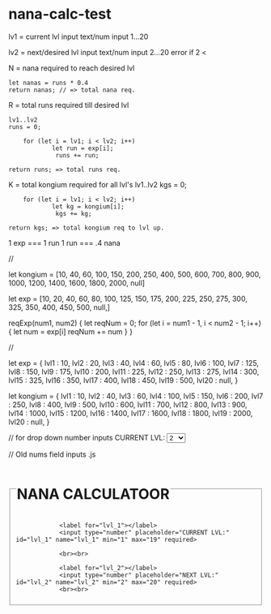 # nana-calc-test

lv1 = current lvl input
    text/num input 1...20

lv2 = next/desired lvl input
    text/num input 2...20
        error if 2 <

N =  nana required to reach desired lvl

    let nanas = runs * 0.4
    return nanas; // => total nana req.



R = total runs required till desired lvl

    lv1..lv2
    runs = 0;

        for (let i = lv1; i < lv2; i++)
                let run = exp[i];
                 runs += run;

    return runs; => total runs req.


K = total kongium required for all lvl's
    lv1..lv2
    kgs = 0;

        for (let i = lv1; i < lv2; i++)
                let kg = kongium[i];
                 kgs += kg;

    return kgs; => total kongium req to lvl up.



1 exp === 1 run
1 run === .4 nana

//

let kongium = [10, 40, 60, 100, 150, 200, 250, 400, 500, 600, 700, 800, 900, 1000, 1200, 1400, 1600, 1800, 2000, null]

let exp = [10, 20, 40, 60, 80, 100, 125, 150, 175, 200, 225, 250, 275, 300, 325, 350, 400, 450, 500, null,]

reqExp(num1, num2) {
    let reqNum = 0;
    for (let i = num1 - 1, i < num2 - 1; i++) {
        let num = exp[i]
        reqNum += num
    }
}

//

let exp = {
    lvl1 : 10,
    lvl2 : 20,
    lvl3 : 40,
    lvl4 : 60,
    lvl5 : 80,
    lvl6 : 100,
    lvl7 : 125,
    lvl8 : 150,
    lvl9 : 175,
    lvl10 : 200,
    lvl11 : 225,
    lvl12 : 250,
    lvl13 : 275,
    lvl14 : 300,
    lvl15 : 325,
    lvl16 : 350,
    lvl17 : 400,
    lvl18 : 450,
    lvl19 : 500,
    lvl20 : null,
    }

let kongium = {
    lvl1 : 10,
    lvl2 : 40,
    lvl3 : 60,
    lvl4 : 100,
    lvl5 : 150,
    lvl6 : 200,
    lvl7 : 250,
    lvl8 : 400,
    lvl9 : 500,
    lvl10 : 600,
    lvl11 : 700,
    lvl12 : 800,
    lvl13 : 900,
    lvl14 : 1000,
    lvl15 : 1200,
    lvl16 : 1400,
    lvl17 : 1600,
    lvl18 : 1800,
    lvl19 : 2000,
    lvl20 : null,
    }



// for drop down number inputs
        <label for="lvl_3">CURRENT LVL:</label>
                <select type="number" placeholder="CURRENT LVL:" id="lvl_3" name="lvl_3" min="1" max="19" required>
                    <option label="2" value="2"></option>
                    <option label="3" value="3"></option>
                    <option label="4" value="4"></option>
                    <option label="5" value="5"></option>
                    <option label="6" value="6"></option>
                    <option label="7" value="7"></option>
                    <option label="8" value="8"></option>
                    <option label="9" value="9"></option>
                    <option label="10" value="10"></option>
                    <option label="11" value="11"></option>
                    <option label="12" value="12"></option>
                    <option label="13" value="13"></option>
                    <option label="14" value="14"></option>
                    <option label="15" value="15"></option>
                    <option label="16" value="16"></option>
                    <option label="17" value="17"></option>
                    <option label="18" value="18"></option>
                    <option label="19" value="19"></option>
                    <option label="20" value="20"></option>
                </select>



// Old nums field inputs .js
        <fieldset>
            <legend><h1>NANA CALCULATOOR</h1></legend>
            <form action="action_page.php" method="get">


                <label for="lvl_1"></label>
                <input type="number" placeholder="CURRENT LVL:" id="lvl_1" name="lvl_1" min="1" max="19" required>

                <br><br>

                <label for="lvl_2"></label>
                <input type="number" placeholder="NEXT LVL:" id="lvl_2" name="lvl_2" min="2" max="20" required>
                <br><br>
